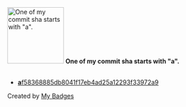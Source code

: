 <img src="https://github.com/my-badges/my-badges/blob/master/src/all-badges/abc-commit/a-commit.png?raw=true" alt="One of my commit sha starts with &quot;a&quot;." title="One of my commit sha starts with &quot;a&quot;." width="128">
<strong>One of my commit sha starts with &quot;a&quot;.</strong>
<br><br>

- <a href="https://github.com/vadimptr/rating-service/commit/af58368885db8041f17eb4ad25a12293f33972a9"><strong>a</strong>f58368885db8041f17eb4ad25a12293f33972a9</a>


Created by <a href="https://github.com/my-badges/my-badges">My Badges</a>
